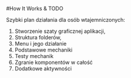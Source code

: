 #How It Works & TODO

Szybki plan działania dla osób wtajemniczonych:
1. Stworzenie szaty graficznej aplikacji,
2. Struktura folderów,
3. Menu i jego działanie
4. Podstawowe mechaniki
5. Testy mechanik
6. Zgranie komponentów w całość
7. Dodatkowe aktywności